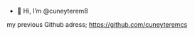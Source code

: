 - 👋 Hi, I’m @cuneyterem8

my previous Github adress;
https://github.com/cuneyteremcs

<!---
cuneyterem8/cuneyterem8 is a ✨ special ✨ repository because its `README.md` (this file) appears on your GitHub profile.
You can click the Preview link to take a look at your changes.
--->

